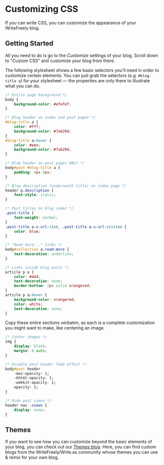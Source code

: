 # Customizing CSS

If you can write CSS, you can customize the appearance of your WriteFreely blog.

## Getting Started

All you need to do is go to the _Customize_ settings of your blog. Scroll down to "Custom CSS" and customize your blog from there.

The following stylesheet shows a few basic selectors you'll need in order to customize certain elements. You can just grab the selectors (e.g. `#blog-title a`) for your stylesheet — the properties are only there to illustrate what you can do.

```css
/* Entire page background */
body {
    background-color: #efefef;
}

/* Blog header on index and post pages */
#blog-title a {
    color: #fff;
    background-color: #7a629d;
}
#blog-title a:hover {
    color: #eee;
    background-color: #7a629d;
}

/* Blog header on post pages ONLY */
body#post #blog-title a {
    padding: 4px 8px;
}

/* Blog description (underneath title) on index page */
header p.description {
    font-style: italic;
}

/* Post titles on blog index */
.post-title {
    font-weight: normal;
}
.post-title a.u-url:link, .post-title a.u-url:visited {
    color: blue;
}

/* "Read more..." links */
body#collection a.read-more {
    text-decoration: underline;
}

/* Links inside blog posts */
article p a {
    color: #444;
    text-decoration: none;
    border-bottom: 2px solid orangered;
}
article p a:hover {
    background-color: orangered;
    color: white;
    text-decoration: none;
}
```

Copy these entire sections verbatim, as each is a complete customization you might want to make, like centering an image.

```css
/* Center images */
img {
    display: block;
    margin: 0 auto;
}

/* Disable post header fade effect */
body#post header
    -moz-opacity: 1;
    -khtml-opacity: 1;
    -webkit-opacity: 1;
    opacity: 1;
}

/* Hide post views */
header nav .views {
    display: none;
}

```

## Themes

If you want to see how you can customize beyond the basic elements of your blog, you can check out our [Themes blog](https://write.as/themes). Here, you can find custom blogs from the WriteFreely/Write.as community whose themes you can use & remix for your own blog.
